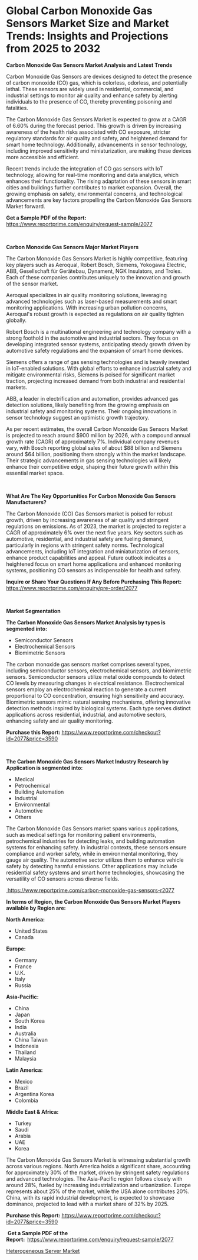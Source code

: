 <p><h1>Global Carbon Monoxide Gas Sensors Market Size and Market Trends: Insights and Projections from 2025 to 2032</h1></p><p><strong>Carbon Monoxide Gas Sensors Market Analysis and Latest Trends</strong></p>
<p><p>Carbon Monoxide Gas Sensors are devices designed to detect the presence of carbon monoxide (CO) gas, which is colorless, odorless, and potentially lethal. These sensors are widely used in residential, commercial, and industrial settings to monitor air quality and enhance safety by alerting individuals to the presence of CO, thereby preventing poisoning and fatalities.</p><p>The Carbon Monoxide Gas Sensors Market is expected to grow at a CAGR of 6.60% during the forecast period. This growth is driven by increasing awareness of the health risks associated with CO exposure, stricter regulatory standards for air quality and safety, and heightened demand for smart home technology. Additionally, advancements in sensor technology, including improved sensitivity and miniaturization, are making these devices more accessible and efficient.</p><p>Recent trends include the integration of CO gas sensors with IoT technology, allowing for real-time monitoring and data analytics, which enhances their functionality. The rising adaptation of these sensors in smart cities and buildings further contributes to market expansion. Overall, the growing emphasis on safety, environmental concerns, and technological advancements are key factors propelling the Carbon Monoxide Gas Sensors Market forward.</p></p>
<p><strong>Get a Sample PDF of the Report:&nbsp;</strong> <a href="https://www.reportprime.com/enquiry/request-sample/2077?utm_campaign=2822&utm_medium=2&utm_source=Github&utm_content=ia&utm_term=18032025&utm_id=carbon-monoxide-gas-sensors">https://www.reportprime.com/enquiry/request-sample/2077</a></p>
<p>&nbsp;</p>
<p><strong>Carbon Monoxide Gas Sensors Major Market Players</strong></p>
<p><p>The Carbon Monoxide Gas Sensors Market is highly competitive, featuring key players such as Aeroqual, Robert Bosch, Siemens, Yokogawa Electric, ABB, Gesellschaft für Gerätebau, Dynament, NGK Insulators, and Trolex. Each of these companies contributes uniquely to the innovation and growth of the sensor market.</p><p>Aeroqual specializes in air quality monitoring solutions, leveraging advanced technologies such as laser-based measurements and smart monitoring applications. With increasing urban pollution concerns, Aeroqual's robust growth is expected as regulations on air quality tighten globally. </p><p>Robert Bosch is a multinational engineering and technology company with a strong foothold in the automotive and industrial sectors. They focus on developing integrated sensor systems, anticipating steady growth driven by automotive safety regulations and the expansion of smart home devices.</p><p>Siemens offers a range of gas sensing technologies and is heavily invested in IoT-enabled solutions. With global efforts to enhance industrial safety and mitigate environmental risks, Siemens is poised for significant market traction, projecting increased demand from both industrial and residential markets.</p><p>ABB, a leader in electrification and automation, provides advanced gas detection solutions, likely benefiting from the growing emphasis on industrial safety and monitoring systems. Their ongoing innovations in sensor technology suggest an optimistic growth trajectory.</p><p>As per recent estimates, the overall Carbon Monoxide Gas Sensors Market is projected to reach around $900 million by 2026, with a compound annual growth rate (CAGR) of approximately 7%. Individual company revenues vary, with Bosch reporting global sales of about $88 billion and Siemens around $64 billion, positioning them strongly within the market landscape. Their strategic advancements in gas sensing technologies will likely enhance their competitive edge, shaping their future growth within this essential market space.</p></p>
<p>&nbsp;</p>
<p><strong>What Are The Key Opportunities For Carbon Monoxide Gas Sensors Manufacturers?</strong></p>
<p><p>The Carbon Monoxide (CO) Gas Sensors market is poised for robust growth, driven by increasing awareness of air quality and stringent regulations on emissions. As of 2023, the market is projected to register a CAGR of approximately 6% over the next five years. Key sectors such as automotive, residential, and industrial safety are fueling demand, particularly in regions with stringent safety norms. Technological advancements, including IoT integration and miniaturization of sensors, enhance product capabilities and appeal. Future outlook indicates a heightened focus on smart home applications and enhanced monitoring systems, positioning CO sensors as indispensable for health and safety.</p></p>
<p><strong>Inquire or Share Your Questions If Any Before Purchasing This Report:</strong> <a href="https://www.reportprime.com/enquiry/pre-order/2077?utm_campaign=2822&utm_medium=2&utm_source=Github&utm_content=ia&utm_term=18032025&utm_id=carbon-monoxide-gas-sensors">https://www.reportprime.com/enquiry/pre-order/2077</a></p>
<p>&nbsp;</p>
<p><strong>Market Segmentation</strong></p>
<p><strong>The Carbon Monoxide Gas Sensors Market Analysis by types is segmented into:</strong></p>
<p><ul><li>Semiconductor Sensors</li><li>Electrochemical Sensors</li><li>Biomimetric Sensors</li></ul></p>
<p><p>The carbon monoxide gas sensors market comprises several types, including semiconductor sensors, electrochemical sensors, and biomimetric sensors. Semiconductor sensors utilize metal oxide compounds to detect CO levels by measuring changes in electrical resistance. Electrochemical sensors employ an electrochemical reaction to generate a current proportional to CO concentration, ensuring high sensitivity and accuracy. Biomimetric sensors mimic natural sensing mechanisms, offering innovative detection methods inspired by biological systems. Each type serves distinct applications across residential, industrial, and automotive sectors, enhancing safety and air quality monitoring.</p></p>
<p><strong>Purchase this Report:&nbsp;</strong><a href="https://www.reportprime.com/checkout?id=2077&price=3590&utm_campaign=2822&utm_medium=2&utm_source=Github&utm_content=ia&utm_term=18032025&utm_id=carbon-monoxide-gas-sensors">https://www.reportprime.com/checkout?id=2077&price=3590</a></p>
<p>&nbsp;</p>
<p><strong>The Carbon Monoxide Gas Sensors Market Industry Research by Application is segmented into:</strong></p>
<p><ul><li>Medical</li><li>Petrochemical</li><li>Building Automation</li><li>Industrial</li><li>Environmental</li><li>Automotive</li><li>Others</li></ul></p>
<p><p>The Carbon Monoxide Gas Sensors market spans various applications, such as medical settings for monitoring patient environments, petrochemical industries for detecting leaks, and building automation systems for enhancing safety. In industrial contexts, these sensors ensure compliance and worker safety, while in environmental monitoring, they gauge air quality. The automotive sector utilizes them to enhance vehicle safety by detecting harmful emissions. Other applications may include residential safety systems and smart home technologies, showcasing the versatility of CO sensors across diverse fields.</p></p>
<p><a href="https://www.reportprime.com/carbon-monoxide-gas-sensors-r2077?utm_campaign=2822&utm_medium=2&utm_source=Github&utm_content=ia&utm_term=18032025&utm_id=carbon-monoxide-gas-sensors">&nbsp;https://www.reportprime.com/carbon-monoxide-gas-sensors-r2077</a></p>
<p><strong>In terms of Region, the Carbon Monoxide Gas Sensors Market Players available by Region are:</strong></p>
<p>
    <p> <strong> North America: </strong>
        <ul>
            <li>United States</li>
            <li>Canada</li>
        </ul>
        </p> 
    <p> <strong> Europe: </strong>
        <ul>
            <li>Germany</li>
            <li>France</li>
            <li>U.K.</li>
            <li>Italy</li>
            <li>Russia</li>
        </ul>
        </p> 
    <p> <strong> Asia-Pacific: </strong>
        <ul>
            <li>China</li>
            <li>Japan</li>
            <li>South Korea</li>
            <li>India</li>
            <li>Australia</li>
            <li>China Taiwan</li>
            <li>Indonesia</li>
            <li>Thailand</li>
            <li>Malaysia</li>
        </ul>
        </p> 
    <p> <strong> Latin America: </strong>
        <ul>
            <li>Mexico</li>
            <li>Brazil</li>
            <li>Argentina Korea</li>
            <li>Colombia</li>
        </ul>
        </p> 
    <p> <strong> Middle East & Africa: </strong>
        <ul>
            <li>Turkey</li>
            <li>Saudi</li>
            <li>Arabia</li>
            <li>UAE</li>
            <li>Korea</li>
        </ul>
    </p>
    </p>
<p><p>The Carbon Monoxide Gas Sensors Market is witnessing substantial growth across various regions. North America holds a significant share, accounting for approximately 30% of the market, driven by stringent safety regulations and advanced technologies. The Asia-Pacific region follows closely with around 28%, fueled by increasing industrialization and urbanization. Europe represents about 25% of the market, while the USA alone contributes 20%. China, with its rapid industrial development, is expected to showcase dominance, projected to lead with a market share of 32% by 2025.</p></p>
<p><strong>Purchase this Report: </strong><a href="https://www.reportprime.com/checkout?id=2077&price=3590&utm_campaign=2822&utm_medium=2&utm_source=Github&utm_content=ia&utm_term=18032025&utm_id=carbon-monoxide-gas-sensors">https://www.reportprime.com/checkout?id=2077&price=3590</a></p>
<p>&nbsp;<strong>Get a Sample PDF of the Report:&nbsp;&nbsp;</strong><a href="https://www.reportprime.com/enquiry/request-sample/2077?utm_campaign=2822&utm_medium=2&utm_source=Github&utm_content=ia&utm_term=18032025&utm_id=carbon-monoxide-gas-sensors">https://www.reportprime.com/enquiry/request-sample/2077</a></p>
<p><strong></strong></p>
<p><p><a href="https://github.com/orlinvisonju/Market-Research-Report-List-1/blob/main/heterogeneous-server-market.md?utm_campaign=2822&utm_medium=2&utm_source=Github&utm_content=ia&utm_term=18032025&utm_id=carbon-monoxide-gas-sensors">Heterogeneous Server Market</a></p></p>